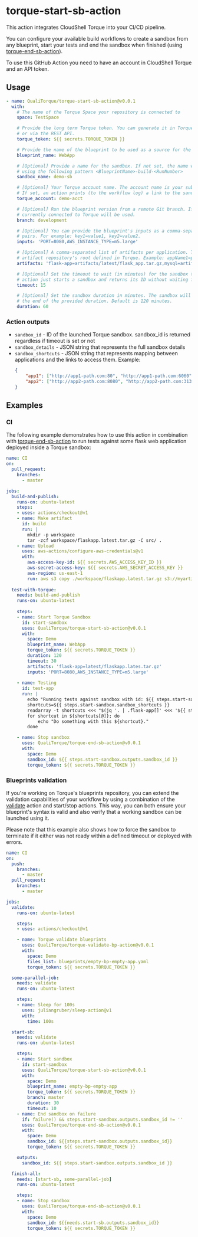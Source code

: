 # torque-start-sb-action

This action integrates CloudShell Torque into your CI/CD pipeline.

You can configure your available build workflows to create a sandbox from any blueprint, start your tests and end the sandbox when finished (using [torque-end-sb-action](https://github.com/QualiTorque/torque-end-sb-action)).

To use this GitHub Action you need to have an account in CloudShell Torque and an API token.

## Usage

```yaml
- name: QualiTorque/torque-start-sb-action@v0.0.1
  with:
    # The name of the Torque Space your repository is connected to
    space: TestSpace

    # Provide the long term Torque token. You can generate it in Torque > Settings > Integrations
    # or via the REST API.
    torque_token: ${{ secrets.TORQUE_TOKEN }}

    # Provide the name of the blueprint to be used as a source for the sandbox.
    blueprint_name: WebApp

    # [Optional] Provide a name for the sandbox. If not set, the name will be generated automatically
    # using the following pattern <BlueprintName>-build-<RunNumber>
    sandbox_name: demo-sb

    # [Optional] Your Torque account name. The account name is your subdomain in the Torque URL.
    # If set, an action prints (to the workflow log) a link to the sandbox.  
    torque_account: demo-acct

    # [Optional] Run the blueprint version from a remote Git branch. If not provided, the branch
    # currently connected to Torque will be used.
    branch: development

    # [Optional] You can provide the blueprint's inputs as a comma-separated list of key=value
    # pairs. For example: key1=value1, key2=value2.
    inputs: 'PORT=8080,AWS_INSTANCE_TYPE=m5.large'

    # [Optional] A comma-separated list of artifacts per application. These are relative to the
    # artifact repository's root defined in Torque. Example: appName1=path1, appName2=path2.
    artifacts: 'flask-app=artifacts/latest/flask_app.tar.gz,mysql=artifacts/latest/mysql.tar.gz'

    # [Optional] Set the timeout to wait (in minutes) for the sandbox to become active. If not set, an
    # action just starts a sandbox and returns its ID without waiting for 'Active' status.
    timeout: 15

    # [Optional] Set the sandbox duration in minutes. The sandbox will automatically de-provision at 
    # the end of the provided duration. Default is 120 minutes.
    duration: 60
```
### Action outputs

- `sandbox_id` - ID of the launched Torque sandbox. sandbox_id is returned regardless if timeout is set or not
- `sandbox_details` - JSON string that represents the full sandbox details
- `sandbox_shortcuts` - JSON string that represents mapping between applications and the links to access them. Example:
    ```json
    {
        "app1": ["http://app1-path.com:80", "http://app1-path.com:6060"],
        "app2": ["http://app2-path.com:8080", "http://app2-path.com:3130"]
    }
    ```

## Examples

### CI

The following example demonstrates how to use this action in combination with [torque-end-sb-action](https://github.com/QualiTorque/torque-end-sb-action) to run tests against some flask web application deployed inside a Torque sandbox:

```yaml
name: CI
on:
  pull_request:
    branches:
      - master

jobs:
  build-and-publish:
    runs-on: ubuntu-latest
    steps:
    - uses: actions/checkout@v1
    - name: Make artifact
      id: build
      run: |
        mkdir -p workspace
        tar -zcf workspace/flaskapp.latest.tar.gz -C src/ .
    - name: Upload
      uses: aws-actions/configure-aws-credentials@v1
      with:
        aws-access-key-id: ${{ secrets.AWS_ACCESS_KEY_ID }}
        aws-secret-access-key: ${{ secrets.AWS_SECRET_ACCESS_KEY }}
        aws-region: us-east-1
        run: aws s3 copy ./workspace/flaskapp.latest.tar.gz s3://myartifacts/latest
        
  test-with-torque:
    needs: build-and-publish
    runs-on: ubuntu-latest
    
    steps:
    - name: Start Torque Sandbox
      id: start-sandbox
      uses: QualiTorque/torque-start-sb-action@v0.0.1
      with:
        space: Demo
        blueprint_name: WebApp
        torque_token: ${{ secrets.TORQUE_TOKEN }}
        duration: 120
        timeout: 30
        artifacts: 'flask-app=latest/flaskapp.lates.tar.gz'
        inputs: 'PORT=8080,AWS_INSTANCE_TYPE=m5.large'
    
    - name: Testing
      id: test-app
      run: |
        echo "Running tests against sandbox with id: ${{ steps.start-sandbox.outputs.sandbox_id }}
        shortcuts=${{ steps.start-sandbox.sandbox_shortcuts }}
        readarray -t shortcuts <<< "$(jq '. | .flask-app[]' <<< '${{ steps.start-sandbox.sandbox_shortcuts }}')"
        for shortcut in ${shortcuts[@]}; do
            echo "Do something with this ${shortcut}."
        done

    - name: Stop sandbox
      uses: QualiTorque/torque-end-sb-action@v0.0.1
      with:
        space: Demo
        sandbox_id: ${{ steps.start-sandbox.outputs.sandbox_id }}
        torque_token: ${{ secrets.TORQUE_TOKEN }} 
```
### Blueprints validation

If you're working on Torque's blueprints repository, you can extend the validation capabilities of your workflow by using a combination of the [validate](https://github.com/QualiTorque/torque-validate-bp-action) action and start/stop actions. This way, you can both ensure your blueprint's syntax is valid and also verify that a working sandbox can be launched using it.

Please note that this example also shows how to force the sandbox to terminate if it either was not ready within a defined timeout or deployed with errors.

```yaml
name: CI
on:
  push:
    branches:
      - master
  pull_request:
    branches:
      - master

jobs:
  validate:
    runs-on: ubuntu-latest

    steps:
    - uses: actions/checkout@v1

    - name: Torque validate blueprints
      uses: QualiTorque/torque-validate-bp-action@v0.0.1
      with:
        space: Demo
        files_list: blueprints/empty-bp-empty-app.yaml
        torque_token: ${{ secrets.TORQUE_TOKEN }}

  some-parallel-job:
    needs: validate
    runs-on: ubuntu-latest

    steps:
    - name: Sleep for 100s
      uses: juliangruber/sleep-action@v1
      with:
        time: 100s

  start-sb:
    needs: validate
    runs-on: ubuntu-latest

    steps:
    - name: Start sandbox
      id: start-sandbox
      uses: QualiTorque/torque-start-sb-action@v0.0.1
      with:
        space: Demo
        blueprint_name: empty-bp-empty-app
        torque_token: ${{ secrets.TORQUE_TOKEN }}
        branch: master
        duration: 30
        timeout: 10
    - name: End sandbox on failure
      if: failure() && steps.start-sandbox.outputs.sandbox_id != ''
      uses: QualiTorque/torque-end-sb-action@v0.0.1
      with:
        space: Demo
        sandbox_id: ${{steps.start-sandbox.outputs.sandbox_id}}
        torque_token: ${{ secrets.TORQUE_TOKEN }}

    outputs:
      sandbox_id: ${{ steps.start-sandbox.outputs.sandbox_id }}

  finish-all:
    needs: [start-sb, some-parallel-job]
    runs-on: ubuntu-latest

    steps:
    - name: Stop sandbox
      uses: QualiTorque/torque-end-sb-action@v0.0.1
      with:
        space: Demo
        sandbox_id: ${{needs.start-sb.outputs.sandbox_id}}
        torque_token: ${{ secrets.TORQUE_TOKEN }}
```
